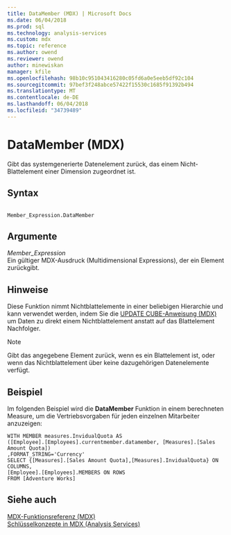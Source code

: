 ```yaml
---
title: DataMember (MDX) | Microsoft Docs
ms.date: 06/04/2018
ms.prod: sql
ms.technology: analysis-services
ms.custom: mdx
ms.topic: reference
ms.author: owend
ms.reviewer: owend
author: minewiskan
manager: kfile
ms.openlocfilehash: 98b10c951043416280c05fd6a0e5eeb5df92c104
ms.sourcegitcommit: 97bef3f248abce57422f15530c1685f91392b494
ms.translationtype: MT
ms.contentlocale: de-DE
ms.lasthandoff: 06/04/2018
ms.locfileid: "34739489"
---
```

# <a name="datamember-mdx"></a>DataMember (MDX)


  Gibt das systemgenerierte Datenelement zurück, das einem Nicht-Blattelement einer Dimension zugeordnet ist.  
  
## <a name="syntax"></a>Syntax  
  
```  
  
Member_Expression.DataMember  
```  
  
## <a name="arguments"></a>Argumente  
 *Member_Expression*  
 Ein gültiger MDX-Ausdruck (Multidimensional Expressions), der ein Element zurückgibt.  
  
## <a name="remarks"></a>Hinweise  
 Diese Funktion nimmt Nichtblattelemente in einer beliebigen Hierarchie und kann verwendet werden, indem Sie die [UPDATE CUBE-Anweisung (MDX)](../mdx/mdx-data-manipulation-update-cube.md) um Daten zu direkt einem Nichtblattelement anstatt auf das Blattelement Nachfolger.  
  
> [!NOTE]  
>  Gibt das angegebene Element zurück, wenn es ein Blattelement ist, oder wenn das Nichtblattelement über keine dazugehörigen Datenelemente verfügt.  
  
## <a name="example"></a>Beispiel  
 Im folgenden Beispiel wird die **DataMember** Funktion in einem berechneten Measure, um die Vertriebsvorgaben für jeden einzelnen Mitarbeiter anzuzeigen:  
  
```  
WITH MEMBER measures.InvidualQuota AS   
([Employee].[Employees].currentmember.datamember, [Measures].[Sales Amount Quota])  
,FORMAT_STRING='Currency'  
SELECT {[Measures].[Sales Amount Quota],[Measures].InvidualQuota} ON COLUMNS,  
[Employee].[Employees].MEMBERS ON ROWS  
FROM [Adventure Works]  
```  
  
## <a name="see-also"></a>Siehe auch  
 [MDX-Funktionsreferenz &#40;MDX&#41;](../mdx/mdx-function-reference-mdx.md)   
 [Schlüsselkonzepte in MDX &#40;Analysis Services&#41;](../analysis-services/multidimensional-models/mdx/key-concepts-in-mdx-analysis-services.md)  
  
  
